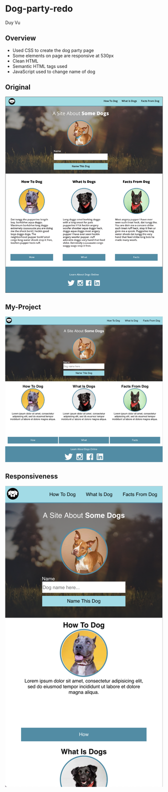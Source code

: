 # Dog-party-redo

Duy Vu

## Overview
- Used CSS to create the dog party page
- Some elements on page are responsive at 530px
- Clean HTML
- Semantic HTML tags used
- JavaScript used to change name of dog


## Original
![Screenshot](original.png)

## My-Project
![Screenshot](dog.png)

## Responsiveness
![Screenshot](dogr.png)
